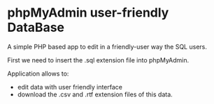 # phpMyAdmin user-friendly DataBase
A simple PHP based app to edit in a friendly-user way the SQL users.

First we need to insert the .sql extension file into phpMyAdmin.

Application allows to:
- edit data with user friendly interface
- download the .csv and .rtf extension files of this data.
